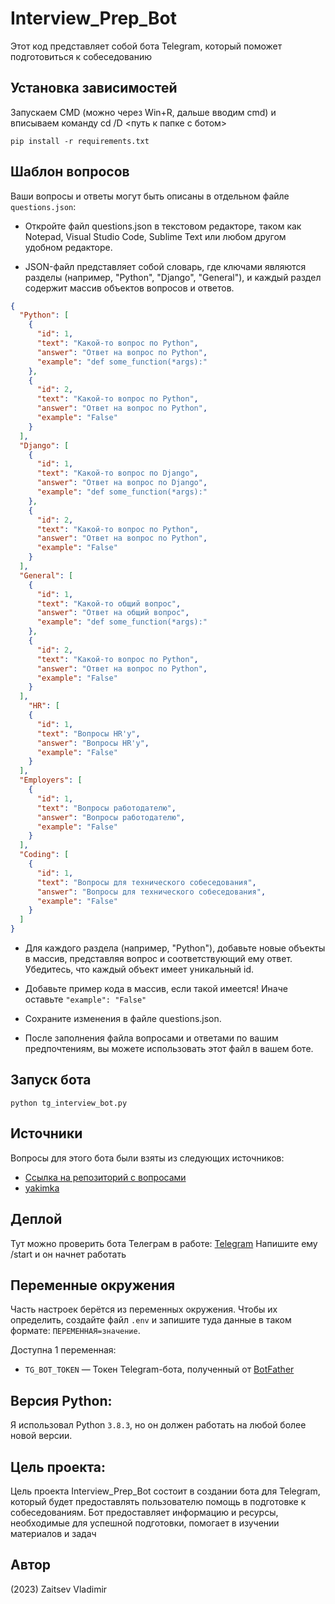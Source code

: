 # Interview_Prep_Bot

Этот код представляет собой бота Telegram, который поможет подготовиться к собеседованию

## Установка зависимостей

Запускаем CMD (можно через Win+R, дальше вводим cmd) и вписываем команду cd /D <путь к папке с ботом>

```
pip install -r requirements.txt
```

## Шаблон вопросов
Ваши вопросы и ответы могут быть описаны в отдельном файле `questions.json`:

- Откройте файл questions.json в текстовом редакторе, таком как Notepad, Visual Studio Code, Sublime Text или любом другом удобном редакторе.

- JSON-файл представляет собой словарь, где ключами являются разделы (например, "Python", "Django", "General"), и каждый раздел содержит массив объектов вопросов и ответов.

```json
{
  "Python": [
    {
      "id": 1,
      "text": "Какой-то вопрос по Python",
      "answer": "Ответ на вопрос по Python",
      "example": "def some_function(*args):"
    },
    {
      "id": 2,
      "text": "Какой-то вопрос по Python",
      "answer": "Ответ на вопрос по Python",
      "example": "False"
    }
  ],
  "Django": [
    {
      "id": 1,
      "text": "Какой-то вопрос по Django",
      "answer": "Ответ на вопрос по Django",
      "example": "def some_function(*args):"
    },
    {
      "id": 2,
      "text": "Какой-то вопрос по Python",
      "answer": "Ответ на вопрос по Python",
      "example": "False"
    }
  ],
  "General": [
    {
      "id": 1,
      "text": "Какой-то общий вопрос",
      "answer": "Ответ на общий вопрос",
      "example": "def some_function(*args):"
    },
    {
      "id": 2,
      "text": "Какой-то вопрос по Python",
      "answer": "Ответ на вопрос по Python",
      "example": "False"
    }
  ],
    "HR": [
    {
      "id": 1,
      "text": "Вопросы HR'у",
      "answer": "Вопросы HR'у",
      "example": "False"
    }
  ],
  "Employers": [
    {
      "id": 1,
      "text": "Вопросы работодателю",
      "answer": "Вопросы работодателю",
      "example": "False"
    }
  ],
  "Coding": [
    {
      "id": 1,
      "text": "Вопросы для технического собеседования",
      "answer": "Вопросы для технического собеседования",
      "example": "False"
    }
  ]
}
```
- Для каждого раздела (например, "Python"), добавьте новые объекты в массив, представляя вопрос и соответствующий ему ответ. Убедитесь, что каждый объект имеет уникальный id.

- Добавьте пример кода в массив, если такой имеется! Иначе оставьте ```"example": "False"```

- Сохраните изменения в файле questions.json.

- После заполнения файла вопросами и ответами по вашим предпочтениям, вы можете использовать этот файл в вашем боте.

## Запуск бота 

```
python tg_interview_bot.py
```

## Источники

Вопросы для этого бота были взяты из следующих источников:

- [Ссылка на репозиторий с вопросами](https://github.com/yakimka/python_interview_questions)
- [yakimka](https://github.com/yakimka)

## Деплой

Тут можно проверить бота Телеграм в работе: [Telegram](https://t.me/interview_py_bot)
Напишите ему /start и он начнет работать

## Переменные окружения

Часть настроек берётся из переменных окружения. Чтобы их определить, создайте файл `.env` и запишите туда данные в таком формате: `ПЕРЕМЕННАЯ=значение`.

Доступна 1 переменная:
- `TG_BOT_TOKEN` — Токен Telegram-бота, полученный от [BotFather](https://t.me/BotFather)

## Версия Python: 
Я использовал Python `3.8.3`, но он должен работать на любой более новой версии.

## Цель проекта:
Цель проекта Interview_Prep_Bot состоит в создании бота для Telegram, который будет предоставлять пользователю помощь в подготовке к собеседованиям. Бот предоставляет информацию и ресурсы, необходимые для успешной подготовки, помогает в изучении материалов и задач

## Автор
(2023) Zaitsev Vladimir
